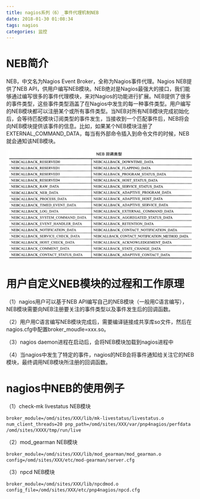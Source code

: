 ```yaml
---
title: nagios系列（6）_事件代理机制NEB
date: 2018-01-30 01:08:34
tags: nagios
categories: 监控
---
```


# NEB简介

NEB，中文名为Nagios Event Broker，全称为Nagios事件代理。Nagios NEB提供了NEB API，供用户编写NEB模块。NEB绝对是Nagios最强大的接口，我们能够通过编写很多的事件代理模块，来对Nagios的功能进行扩展。NEB提供了很多的事件类型，这些事件类型涵盖了在Nagios中发生的每一种事件类型。用户编写的NEB模块都可以注册某个或所有事件类型。当NEB对所有NEB模块完成初始化后，会等待匹配模块订阅类型的事件发生，当接收到一个匹配事件后，NEB将会向NEB模块提供该事件的信息。比如，如果某个NEB模块注册了EXTERNAL_COMMAND_DATA，每当有外部命令插入到命令文件的时候，NEB就会通知该NEB模块。

![](/images/nagios_6_1.png)

# 用户自定义NEB模块的过程和工作原理

（1）nagios用户可以基于NEB API编写自己的NEB模块（一般用C语言编写），NEB模块需要向NEB注册要关注的事件类型以及事件发生后的回调函数。

（2）用户用C语言编写NEB模块完成后，需要编译链接成共享库so文件，然后在nagios.cfg中配置broker_moudle=xxx.so。

（3）nagios daemon进程在启动后，会将NEB模块加载到nagios进程中

（4）当nagios中发生了特定的事件，nagios的NEB会将事件通知给关注它的NEB模块，最终调用NEB模块所注册的回调函数。

# nagios中NEB的使用例子

（1）check-mk livestatus NEB模块

```
broker_module=/omd/sites/XXX/lib/mk-livestatus/livestatus.o num_client_threads=20 pnp_path=/omd/sites/XXX/var/pnp4nagios/perfdata /omd/sites/XXXX/tmp/run/live
```

（2）mod_gearman NEB模块

```
broker_module=/omd/sites/XXX/lib/mod_gearman/mod_gearman.o config=/omd/sites/XXX/etc/mod-gearman/server.cfg
```

（3）npcd NEB模块

```
broker_module=/omd/sites/XXX/lib/npcdmod.o config_file=/omd/sites/XXX/etc/pnp4nagios/npcd.cfg
```
